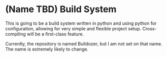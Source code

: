 # (Name TBD) Build System

This is going to be a build system written in python and using python for
configuration, allowing for very simple and flexible project setup.
Cross-compiling will be a first-class feature.

Currently, the repository is named Bulldozer, but I am not set on that name. The
name is extremely likely to change.
